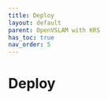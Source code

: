 ```yaml
---
title: Deploy
layout: default
parent: OpenVSLAM with KRS
has_toc: true
nav_order: 5
---
```


# Deploy